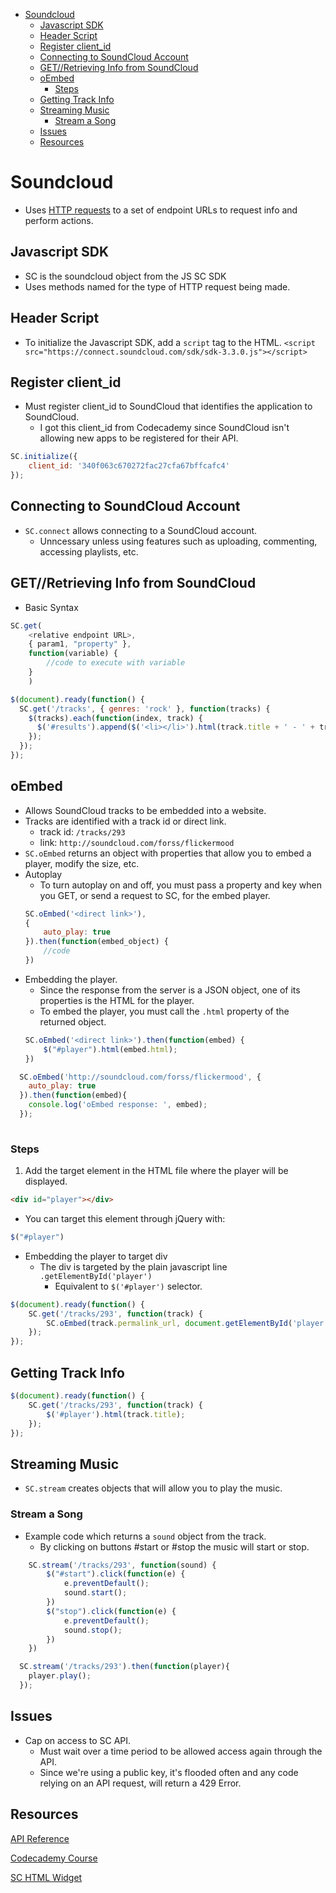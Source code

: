<!-- TOC -->

- [Soundcloud](#soundcloud)
    - [Javascript SDK](#javascript-sdk)
    - [Header Script](#header-script)
    - [Register client_id](#register-client_id)
    - [Connecting to SoundCloud Account](#connecting-to-soundcloud-account)
    - [GET//Retrieving Info from SoundCloud](#getretrieving-info-from-soundcloud)
    - [oEmbed](#oembed)
        - [Steps](#steps)
    - [Getting Track Info](#getting-track-info)
    - [Streaming Music](#streaming-music)
        - [Stream a Song](#stream-a-song)
    - [Issues](#issues)
    - [Resources](#resources)

<!-- /TOC -->

# Soundcloud

* Uses [HTTP requests](web-dev.md#HTTP-Requests) to a set of endpoint URLs to request info and perform actions.

## Javascript SDK

* SC is the soundcloud object from the JS SC SDK
* Uses methods named for the type of HTTP request being made.

## Header Script
* To initialize the Javascript SDK, add a `script` tag to the HTML.
`<script src="https://connect.soundcloud.com/sdk/sdk-3.3.0.js"></script>`

## Register client_id
* Must register client_id to SoundCloud that identifies the application to SoundCloud.
  * I got this client_id from Codecademy since SoundCloud isn't allowing new apps to be registered for their API.
```js
SC.initialize({
    client_id: '340f063c670272fac27cfa67bffcafc4'
});
```

## Connecting to SoundCloud Account
* `SC.connect` allows connecting to a SoundCloud account.
  * Unncessary unless using features such as uploading, commenting, accessing playlists, etc.

## GET//Retrieving Info from SoundCloud
* Basic Syntax
```js
SC.get(
    <relative endpoint URL>,
    { param1, "property" },
    function(variable) {
        //code to execute with variable
    }
    )
```

```js
$(document).ready(function() {
  SC.get('/tracks', { genres: 'rock' }, function(tracks) {
    $(tracks).each(function(index, track) {
      $('#results').append($('<li></li>').html(track.title + ' - ' + track.genre));
    });
  });
});
```

## oEmbed

* Allows SoundCloud tracks to be embedded into a website.
* Tracks are identified with a track id or direct link.
    * track id: `/tracks/293`
    * link: `http://soundcloud.com/forss/flickermood`
* `SC.oEmbed` returns an object with properties that allow you to embed a player, modify the size, etc.
* Autoplay
    * To turn autoplay on and off, you must pass a property and key when you GET, or send a request to SC, for the embed player.
    ```js
    SC.oEmbed('<direct link>'), 
    {
        auto_play: true
    }).then(function(embed_object) {
        //code
    })
    ```
* Embedding the player.
    * Since the response from the server is a JSON object, one of its properties is the HTML for the player.
    * To embed the player, you must call the `.html` property of the returned object.
    ```js
    SC.oEmbed('<direct link>').then(function(embed) {
        $("#player").html(embed.html);
    })
    ```

```js
  SC.oEmbed('http://soundcloud.com/forss/flickermood', {
    auto_play: true
  }).then(function(embed){
    console.log('oEmbed response: ', embed);
  });
  
```


### Steps

1. Add the target element in the HTML file where the player will be displayed.
```html
<div id="player"></div>
```
* You can target this element through jQuery with:
```js
$("#player")
```
* Embedding the player to target div
  * The div is targeted by the plain javascript line `.getElementById('player')`
    * Equivalent to `$('#player')` selector.
```js
$(document).ready(function() {
    SC.get('/tracks/293', function(track) {
        SC.oEmbed(track.permalink_url, document.getElementById('player'));
    });
});
```

## Getting Track Info

```js
$(document).ready(function() {
    SC.get('/tracks/293', function(track) {
        $('#player').html(track.title);
    });
});
```

## Streaming Music
* `SC.stream` creates objects that will allow you to play the music.

### Stream a Song

* Example code which returns a `sound` object from the track.
  * By clicking on buttons #start or #stop the music will start or stop.
```js
    SC.stream('/tracks/293', function(sound) {
        $("#start").click(function(e) {
            e.preventDefault();
            sound.start();
        })
        $("stop").click(function(e) {
            e.preventDefault();
            sound.stop();        
        })
    })
```

```js
  SC.stream('/tracks/293').then(function(player){
    player.play();
  });
```

## Issues
* Cap on access to SC API.
    * Must wait over a time period to be allowed access again through the API.
    * Since we're using a public key, it's flooded often and any code relying on an API request, will return a 429 Error.

## Resources

[API Reference](https://developers.soundcloud.com/docs/api/sdks)

[Codecademy Course](https://www.codecademy.com/courses/javascript-intermediate-en-txGOj/0/1)

[SC HTML Widget](https://developers.soundcloud.com/blog/html5-widget-api)